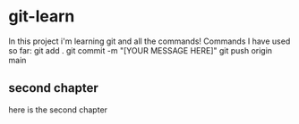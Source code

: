 # git-learn
In this project i'm learning git and all the commands!
Commands I have used so far: 
git add .
git commit -m "[YOUR MESSAGE HERE]"
git push origin main
## second chapter
here is the second chapter
